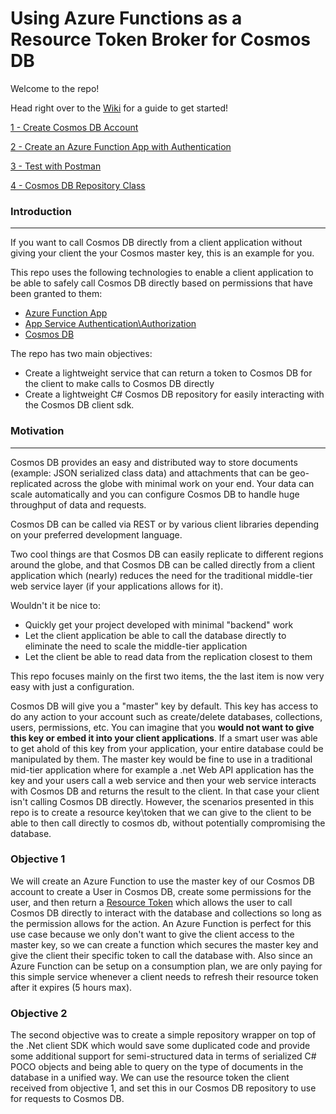 # Using Azure Functions as a Resource Token Broker for Cosmos DB

Welcome to the repo!

Head right over to the [Wiki](https://github.com/adamhockemeyer/Azure-Functions---CosmosDB-ResourceToken-Broker/wiki) for a guide to get started!

[1 - Create Cosmos DB Account](https://github.com/adamhockemeyer/Azure-Functions---CosmosDB-ResourceToken-Broker/wiki/1-Create-Cosmos-DB-Account)

[2 - Create an Azure Function App with Authentication](https://github.com/adamhockemeyer/Azure-Functions---CosmosDB-ResourceToken-Broker/wiki/2-Create-an-Azure-Function-App-with-Authentication-Authorization)

[3 - Test with Postman](https://github.com/adamhockemeyer/Azure-Functions---CosmosDB-ResourceToken-Broker/wiki/3-Testing-with-Postman)

[4 - Cosmos DB Repository Class](https://github.com/adamhockemeyer/Azure-Functions---CosmosDB-ResourceToken-Broker/wiki/4-Cosmos-DB-Repository-Class)

### Introduction

***

If you want to call Cosmos DB directly from a client application without giving your client the your Cosmos master key, this is an example for you.

This repo uses the following technologies to enable a client application to be able to safely call Cosmos DB directly based on permissions that have been granted to them:
* [Azure Function App](https://docs.microsoft.com/en-us/azure/azure-functions/functions-overview)
* [App Service Authentication\Authorization](https://docs.microsoft.com/en-us/azure/app-service/app-service-authentication-overview)
* [Cosmos DB](https://docs.microsoft.com/en-us/azure/cosmos-db/introduction)

The repo has two main objectives:
* Create a lightweight service that can return a token to Cosmos DB for the client to make calls to Cosmos DB directly
* Create a lightweight C# Cosmos DB repository for easily interacting with the Cosmos DB client sdk.

### Motivation

***

Cosmos DB provides an easy and distributed way to store documents (example: JSON serialized class data) and attachments that can be geo-replicated across the globe with minimal work on your end.  Your data can scale automatically and you can configure Cosmos DB to handle huge throughput of data and requests.

Cosmos DB can be called via REST or by various client libraries depending on your preferred development language.

Two cool things are that Cosmos DB can easily replicate to different regions around the globe, and that Cosmos DB can be called directly from a client application which (nearly) reduces the need for the traditional middle-tier web service layer (if your applications allows for it). 

Wouldn't it be nice to:
* Quickly get your project developed with minimal "backend" work
* Let the client application be able to call the database directly to eliminate the need to scale the middle-tier application
* Let the client be able to read data from the replication closest to them

This repo focuses mainly on the first two items, the the last item is now very easy with just a configuration.

Cosmos DB will give you a "master" key by default.  This key has access to do any action to your account such as create/delete databases, collections, users, permissions, etc.  You can imagine that you **would not want to give this key or embed it into your client applications**.  If a smart user was able to get ahold of this key from your application, your entire database could be manipulated by them.  The master key would be fine to use in a traditional mid-tier application where for example a .net Web API application has the key and your users call a web service and then your web service interacts with Cosmos DB and returns the result to the client.  In that case your client isn't calling Cosmos DB directly.  However, the scenarios presented in this repo is to create a resource key\token that we can give to the client to be able to then call directly to cosmos db, without potentially compromising the database.

### Objective 1
We will create an Azure Function to use the master key of our Cosmos DB account to create a User in Cosmos DB, create some permissions for the user, and then return a [Resource Token](https://docs.microsoft.com/en-us/azure/cosmos-db/secure-access-to-data) which allows the user to call Cosmos DB directly to interact with the database and collections so long as the permission allows for the action.  An Azure Function is perfect for this use case because we only don't want to give the client access to the master key, so we can create a function which secures the master key and give the client their specific token to call the database with.  Also since an Azure Function can be setup on a consumption plan, we are only paying for this simple service whenever a client needs to refresh their resource token after it expires (5 hours max).

### Objective 2
The second objective was to create a simple repository wrapper on top of the .Net client SDK which would save some duplicated code and provide some additional support for semi-structured data in terms of serialized C# POCO objects and being able to query on the type of documents in the database in a unified way.  We can use the resource token the client received from objective 1, and set this in our Cosmos DB repository to use for requests to Cosmos DB.
